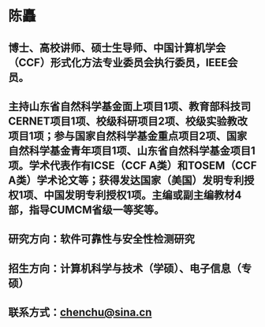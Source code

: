 # 陈矗

## 博士、高校讲师、硕士生导师、中国计算机学会（CCF）形式化方法专业委员会执行委员，IEEE会员。

## 主持山东省自然科学基金面上项目1项、教育部科技司CERNET项目1项、校级科研项目2项、校级实验教改项目1项；参与国家自然科学基金重点项目2项、国家自然科学基金青年项目1项、山东省自然科学基金项目1项。学术代表作有ICSE（CCF A类）和TOSEM（CCF A类）学术论文等；获得发达国家（美国）发明专利授权1项、中国发明专利授权1项。主编或副主编教材4部，指导CUMCM省级一等奖等。


## 研究方向：软件可靠性与安全性检测研究

## 招生方向：计算机科学与技术（学硕）、电子信息（专硕）

## 联系方式：chenchu@sina.cn
